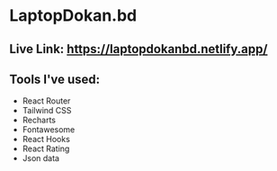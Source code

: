 # LaptopDokan.bd

## Live Link: https://laptopdokanbd.netlify.app/

## Tools I've used:
- React Router
- Tailwind CSS
- Recharts
- Fontawesome
- React Hooks
- React Rating
- Json data
